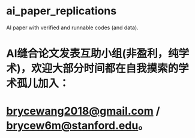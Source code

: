 # ai_paper_replications
AI paper with verified and runnable codes (and data).

# AI缝合论文发表互助小组(非盈利，纯学术)，欢迎大部分时间都在自我摸索的学术孤儿加入：
# brycewang2018@gmail.com / brycew6m@stanford.edu。
